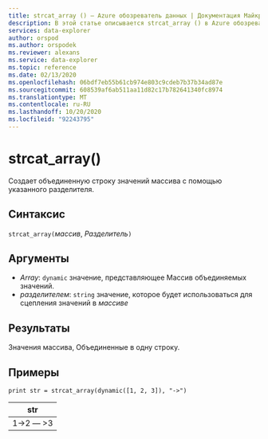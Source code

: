 ```yaml
---
title: strcat_array () — Azure обозреватель данных | Документация Майкрософт
description: В этой статье описывается strcat_array () в Azure обозреватель данных.
services: data-explorer
author: orspod
ms.author: orspodek
ms.reviewer: alexans
ms.service: data-explorer
ms.topic: reference
ms.date: 02/13/2020
ms.openlocfilehash: 06bdf7eb55b61cb974e803c9cdeb7b37b34ad87e
ms.sourcegitcommit: 608539af6ab511aa11d82c17b782641340fc8974
ms.translationtype: MT
ms.contentlocale: ru-RU
ms.lasthandoff: 10/20/2020
ms.locfileid: "92243795"
---
```

# <a name="strcat_array"></a>strcat_array()

Создает объединенную строку значений массива с помощью указанного разделителя.
    
## <a name="syntax"></a>Синтаксис

`strcat_array(`*массив*, *Разделитель*`)`

## <a name="arguments"></a>Аргументы

* *Array*: `dynamic` значение, представляющее Массив объединяемых значений.
* *разделителем*: `string` значение, которое будет использоваться для сцепления значений в *массиве*

## <a name="returns"></a>Результаты

Значения массива, Объединенные в одну строку.

## <a name="examples"></a>Примеры
  
```kusto
print str = strcat_array(dynamic([1, 2, 3]), "->")
```

|str|
|---|
|1->2 — >3|